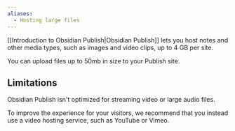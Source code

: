 ```yaml
---
aliases:
  - Hosting large files
---
```


[[Introduction to Obsidian Publish|Obsidian Publish]] lets you host notes and other media types, such as images and video clips, up to 4 GB per site.

You can upload files up to 50mb in size to your Publish site.

## Limitations

Obsidian Publish isn't optimized for streaming video or large audio files. 

To improve the experience for your visitors, we recommend that you instead use a video hosting service, such as YouTube or Vimeo.